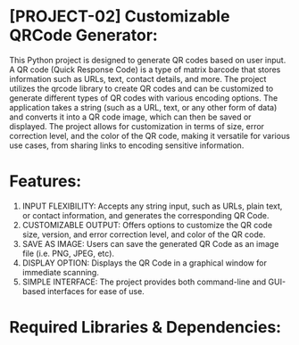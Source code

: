 # [PROJECT-02] Customizable QRCode Generator:
This Python project is designed to generate QR codes based on user input. A QR code (Quick Response Code) is a type of matrix barcode that stores information such as URLs, text, contact details, and more. The project utilizes the qrcode library to create QR codes and can be customized to generate different types of QR codes with various encoding options.
The application takes a string (such as a URL, text, or any other form of data) and converts it into a QR code image, which can then be saved or displayed. The project allows for customization in terms of size, error correction level, and the color of the QR code, making it versatile for various use cases, from sharing links to encoding sensitive information.

# Features:
1) INPUT FLEXIBILITY: Accepts any string input, such as URLs, plain text, or contact information, and generates the corresponding QR Code.
2) CUSTOMIZABLE OUTPUT: Offers options to customize the QR code size, version, and error correction level, and color of the QR code.
3) SAVE AS IMAGE: Users can save the generated QR Code as an image file (i.e. PNG, JPEG, etc).
4) DISPLAY OPTION: Displays the QR Code in a graphical  window for immediate scanning.
5) SIMPLE INTERFACE: The project provides both command-line and GUI-based interfaces for ease of use.

# Required Libraries & Dependencies:

